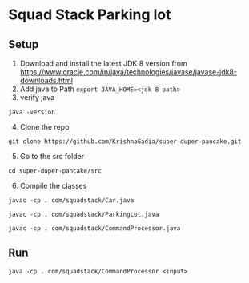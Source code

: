 # Squad Stack Parking lot
## Setup
1. Download and install the latest JDK 8 version from 
https://www.oracle.com/in/java/technologies/javase/javase-jdk8-downloads.html
2. Add java to Path
`export JAVA_HOME=<jdk 8 path>`
3. verify java

`java -version`

4. Clone the repo

`git clone https://github.com/KrishnaGadia/super-duper-pancake.git`

5. Go to the src folder

`cd super-duper-pancake/src`

6. Compile the classes

`javac -cp . com/squadstack/Car.java` 

`javac -cp . com/squadstack/ParkingLot.java` 

`javac -cp . com/squadstack/CommandProcessor.java` 
## Run
`java -cp . com/squadstack/CommandProcessor <input>`
